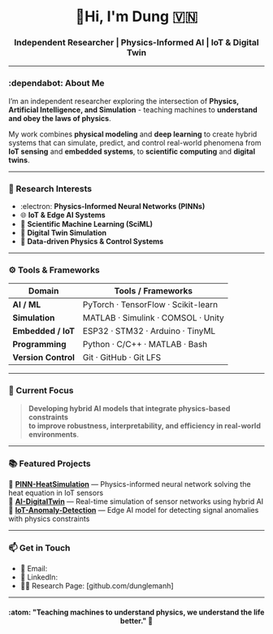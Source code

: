 <!-- Profile README for a Physics-Informed AI Researcher -->
<h1 align="center">👋Hi, I'm Dung 🇻🇳 </h1>
<h3 align="center">Independent Researcher | Physics-Informed AI | IoT & Digital Twin</h3>

---

### :dependabot: About Me
I’m an independent researcher exploring the intersection of **Physics, Artificial Intelligence, and Simulation** - teaching machines to **understand and obey the laws of physics**.

My work combines **physical modeling** and **deep learning** to create hybrid systems that can simulate, predict, and control real-world phenomena from **IoT sensing** and **embedded systems**, to **scientific computing** and **digital twins**.

---

### 🔬 Research Interests
- :electron: **Physics-Informed Neural Networks (PINNs)**  
- 🌐 **IoT & Edge AI Systems**  
- 🧠 **Scientific Machine Learning (SciML)**  
- :robot: **Digital Twin Simulation**  
- 🧩 **Data-driven Physics & Control Systems**

---

### ⚙️ Tools & Frameworks
| Domain | Tools / Frameworks |
|--------|--------------------|
| **AI / ML** | PyTorch · TensorFlow · Scikit-learn |
| **Simulation** | MATLAB · Simulink · COMSOL · Unity |
| **Embedded / IoT** | ESP32 · STM32 · Arduino · TinyML |
| **Programming** | Python · C/C++ · MATLAB · Bash |
| **Version Control** | Git · GitHub · Git LFS |

---

### 🚀 Current Focus
> **Developing **hybrid AI models** that integrate physics-based constraints**  
> **to improve robustness, interpretability, and efficiency in real-world environments**.

---

### 📚 Featured Projects
🔹 [**PINN-HeatSimulation**](#) — Physics-informed neural network solving the heat equation in IoT sensors  
🔹 [**AI-DigitalTwin**](#) — Real-time simulation of sensor networks using hybrid AI  
🔹 [**IoT-Anomaly-Detection**](#) — Edge AI model for detecting signal anomalies with physics constraints  

<!--(Replace “#” with your real repo links once you upload your projects!)-->

---

### 📫 Get in Touch
- 📧 Email:  
- 🔗 LinkedIn:
- 🧑‍🔬 Research Page: [github.com/dunglemanh]

---

<h4 align="center"> :atom: "Teaching machines to understand physics, we understand the life better." 🔭</h4>
